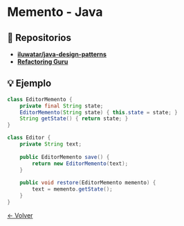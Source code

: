 # Memento - Java

## 🌟 Repositorios
- **[iluwatar/java-design-patterns](https://github.com/iluwatar/java-design-patterns/tree/master/memento)**
- **[Refactoring Guru](https://refactoring.guru/design-patterns/memento/java/example)**

## 💡 Ejemplo
```java
class EditorMemento {
    private final String state;
    EditorMemento(String state) { this.state = state; }
    String getState() { return state; }
}

class Editor {
    private String text;
    
    public EditorMemento save() {
        return new EditorMemento(text);
    }
    
    public void restore(EditorMemento memento) {
        text = memento.getState();
    }
}
```

[← Volver](../README.md)

